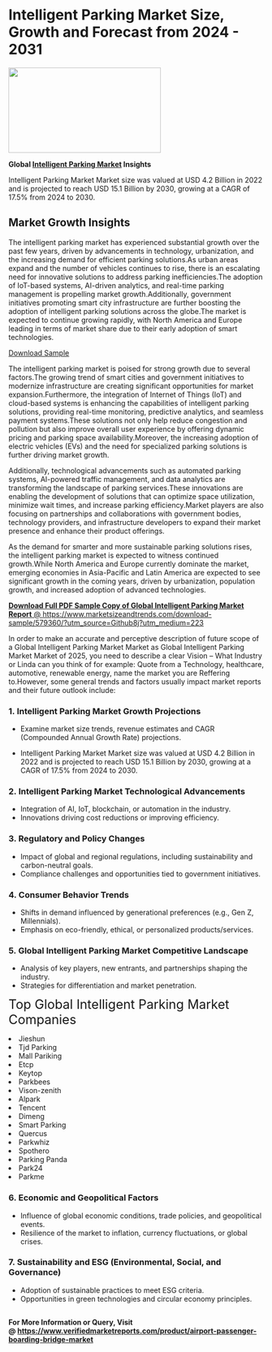 <H1>Intelligent Parking Market Size, Growth and Forecast from 2024 - 2031</H1><img class="aligncenter size-medium wp-image-584254" src="https://thirdeyenews.in/wp-content/uploads/2024/09/Global-Market-Research-300x168.jpeg" alt="" width="300" height="168" /><p><strong>Global&nbsp;<a href="https://www.marketsizeandtrends.com/download-sample/579360/?utm_source=Github8j?utm_medium=223">Intelligent Parking Market</a> Insights</strong></p><p>Intelligent Parking Market Market size was valued at USD 4.2 Billion in 2022 and is projected to reach USD 15.1 Billion by 2030, growing at a CAGR of 17.5% from 2024 to 2030.</p><p><h2>Market Growth Insights</h2> <p>The intelligent parking market has experienced substantial growth over the past few years, driven by advancements in technology, urbanization, and the increasing demand for efficient parking solutions.As urban areas expand and the number of vehicles continues to rise, there is an escalating need for innovative solutions to address parking inefficiencies.The adoption of IoT-based systems, AI-driven analytics, and real-time parking management is propelling market growth.Additionally, government initiatives promoting smart city infrastructure are further boosting the adoption of intelligent parking solutions across the globe.The market is expected to continue growing rapidly, with North America and Europe leading in terms of market share due to their early adoption of smart technologies.</p> <p><a href="#">Download Sample</a></p> <p>The intelligent parking market is poised for strong growth due to several factors.The growing trend of smart cities and government initiatives to modernize infrastructure are creating significant opportunities for market expansion.Furthermore, the integration of Internet of Things (IoT) and cloud-based systems is enhancing the capabilities of intelligent parking solutions, providing real-time monitoring, predictive analytics, and seamless payment systems.These solutions not only help reduce congestion and pollution but also improve overall user experience by offering dynamic pricing and parking space availability.Moreover, the increasing adoption of electric vehicles (EVs) and the need for specialized parking solutions is further driving market growth.</p> <p>Additionally, technological advancements such as automated parking systems, AI-powered traffic management, and data analytics are transforming the landscape of parking services.These innovations are enabling the development of solutions that can optimize space utilization, minimize wait times, and increase parking efficiency.Market players are also focusing on partnerships and collaborations with government bodies, technology providers, and infrastructure developers to expand their market presence and enhance their product offerings.</p> <p>As the demand for smarter and more sustainable parking solutions rises, the intelligent parking market is expected to witness continued growth.While North America and Europe currently dominate the market, emerging economies in Asia-Pacific and Latin America are expected to see significant growth in the coming years, driven by urbanization, population growth, and increased adoption of advanced technologies.</p> <p><a href="#"></p><p><span class=""><strong>Download Full PDF Sample Copy of Global Intelligent Parking Market Report</strong> @ <a href="https://www.marketsizeandtrends.com/download-sample/579360/?utm_source=Github8j?utm_medium=223" target="_blank">https://www.marketsizeandtrends.com/download-sample/579360/?utm_source=Github8j?utm_medium=223</a></span></p><p>In order to make an accurate and perceptive description of future scope of a Global&nbsp;Intelligent Parking Market Market as Global&nbsp;Intelligent Parking Market Market of 2025, you need to describe a clear Vision &ndash; What Industry or Linda can you think of for example: Quote from a Technology, healthcare, automotive, renewable energy, name the market you are Reffering to.However, some general trends and factors usually impact market reports and their future outlook include:</p><h3>1.&nbsp;<strong>Intelligent Parking Market Growth Projections</strong></h3><ul><li>Examine market size trends, revenue estimates and CAGR (Compounded Annual Growth Rate) projections.</li><li><p>Intelligent Parking Market Market size was valued at USD 4.2 Billion in 2022 and is projected to reach USD 15.1 Billion by 2030, growing at a CAGR of 17.5% from 2024 to 2030.</p></li></ul><h3>2.&nbsp;<strong>Intelligent Parking Market Technological Advancements</strong></h3><ul><li>Integration of AI, IoT, blockchain, or automation in the industry.</li><li>Innovations driving cost reductions or improving efficiency.</li></ul><h3>3.&nbsp;<strong>Regulatory and Policy Changes</strong></h3><ul><li>Impact of global and regional regulations, including sustainability and carbon-neutral goals.</li><li>Compliance challenges and opportunities tied to government initiatives.</li></ul><h3>4.&nbsp;<strong>Consumer Behavior Trends</strong></h3><ul><li>Shifts in demand influenced by generational preferences (e.g., Gen Z, Millennials).</li><li>Emphasis on eco-friendly, ethical, or personalized products/services.</li></ul><h3>5.&nbsp;<strong>Global Intelligent Parking Market Competitive Landscape</strong></h3><ul><li>Analysis of key players, new entrants, and partnerships shaping the industry.</li><li>Strategies for differentiation and market penetration.</li></ul><p data-pm-slice="1 1 []"><span style="color: inherit; font-family: inherit; font-size: 25px;">Top Global Intelligent Parking Market Companies</span></p><div class="" data-test-id=""><p><li>Jieshun</li><li> Tjd Parking</li><li> Mall Pariking</li><li> Etcp</li><li> Keytop</li><li> Parkbees</li><li> Vison-zenith</li><li> Alpark</li><li> Tencent</li><li> Dimeng</li><li> Smart Parking</li><li> Quercus</li><li> Parkwhiz</li><li> Spothero</li><li> Parking Panda</li><li> Park24</li><li> Parkme</li></p></div><h3>6.&nbsp;<strong>Economic and Geopolitical Factors</strong></h3><ul><li>Influence of global economic conditions, trade policies, and geopolitical events.</li><li>Resilience of the market to inflation, currency fluctuations, or global crises.</li></ul><h3>7.&nbsp;<strong>Sustainability and ESG (Environmental, Social, and Governance)</strong></h3><ul><li>Adoption of sustainable practices to meet ESG criteria.</li><li>Opportunities in green technologies and circular economy principles.</li></ul><h2><strong style="font-size: 14px;">For More Information or Query, Visit @&nbsp;</strong><a style="background-color: #ffffff; font-size: 14px;" href="https://www.marketsizeandtrends.com/report/intelligent-parking-market/" target="_blank">https://www.verifiedmarketreports.com/product/airport-passenger-boarding-bridge-market</a></h2>